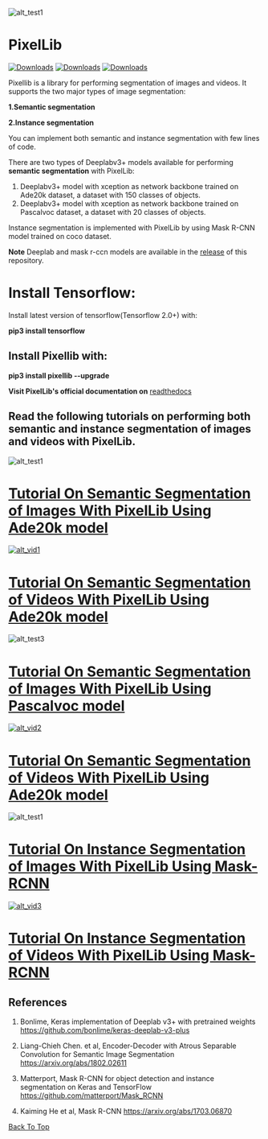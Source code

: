 ![alt_test1](instance_mask/cover.jpg)
# PixelLib 

[![Downloads](https://pepy.tech/badge/pixellib)](https://pepy.tech/project/pixellib)  [![Downloads](https://pepy.tech/badge/pixellib/month)](https://pepy.tech/project/pixellib/month)  [![Downloads](https://pepy.tech/badge/pixellib/week)](https://pepy.tech/project/pixellib/week)

Pixellib is a library for performing segmentation of images and videos. It supports the two major types of image segmentation: 

**1.Semantic segmentation**

**2.Instance segmentation**

You can implement both semantic and instance segmentation with few lines of code.

There are two types of Deeplabv3+ models available for performing **semantic segmentation** with PixelLib:

1. Deeplabv3+ model with xception as network backbone trained on Ade20k dataset, a dataset with 150 classes of objects.
2. Deeplabv3+ model with xception as network backbone trained on Pascalvoc dataset, a dataset with 20 classes of objects. 

Instance segmentation is implemented with PixelLib by using Mask R-CNN model trained on coco dataset.

**Note** Deeplab and mask r-ccn models are available  in the [release](https://github.com/ayoolaolafenwa/PixelLib/releases) of this repository.

# Install Tensorflow:

Install latest version of tensorflow(Tensorflow 2.0+) with:

**pip3 install tensorflow**


## Install Pixellib with:
**pip3 install pixellib --upgrade**

**Visit PixelLib's official documentation on** [readthedocs](https://pixellib.readthedocs.io/en/latest/)


## Read the following tutorials on performing both semantic and instance segmentation of images and videos with PixelLib.

![alt_test1](Images/ade_cover.jpg)
# [Tutorial On Semantic Segmentation of Images With PixelLib Using Ade20k model](Tutorials/image_ade20k.md)


[![alt_vid1](Images/new_vid2.jpg)](https://www.youtube.com/watch?v=hxczTe9U8jY)

# [Tutorial On Semantic Segmentation of Videos With PixelLib Using Ade20k model](Tutorials/video_ade20k.md)



![alt_test3](Images/pascal.jpg)
# [Tutorial On Semantic Segmentation of Images With PixelLib Using Pascalvoc model](Tutorials/image_pascalvoc.md)

[![alt_vid2](Images/pascal_voc.png)](https://www.youtube.com/watch?v=l9WMqT2znJE)

# [Tutorial On Semantic Segmentation of Videos With PixelLib Using Ade20k model](Tutorials/video_pascalvoc.md)


![alt_test1](instance_mask/result2.jpg)

# [Tutorial On Instance Segmentation of Images With PixelLib Using Mask-RCNN](Tutorials/image_instance.md)

[![alt_vid3](Images/vid_ins.jpg)](https://www.youtube.com/watch?v=bGPO1bCZLAo)


# [Tutorial On Instance Segmentation of Videos With PixelLib Using Mask-RCNN](Tutorials/video_instance.md)

## References
1. Bonlime, Keras implementation of Deeplab v3+ with pretrained weights  https://github.com/bonlime/keras-deeplab-v3-plus

2. Liang-Chieh Chen. et al, Encoder-Decoder with Atrous Separable Convolution for Semantic Image Segmentation https://arxiv.org/abs/1802.02611

3. Matterport, Mask R-CNN for object detection and instance segmentation on Keras and TensorFlow https://github.com/matterport/Mask_RCNN

4. Kaiming He et al, Mask R-CNN https://arxiv.org/abs/1703.06870

[Back To Top](#pixellib)
